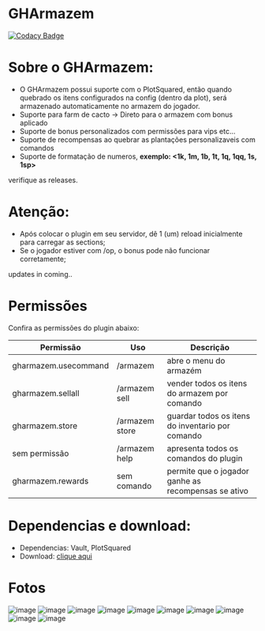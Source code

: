 # GHArmazem
[![Codacy Badge](https://app.codacy.com/project/badge/Grade/1e3f3bba341b495c9ce58eae7b0b6261)](https://app.codacy.com/gh/mutamex-gh/GHArmazem/dashboard?utm_source=gh&utm_medium=referral&utm_content=&utm_campaign=Badge_grade)
# Sobre o GHArmazem:
- O GHArmazem possui suporte com o PlotSquared, então quando quebrado os itens configurados na config (dentro da plot), será armazenado automaticamente no armazem do jogador.
- Suporte para farm de cacto -> Direto para o armazem com bonus aplicado
- Suporte de bonus personalizados com permissões para vips etc...
- Suporte de recompensas ao quebrar as plantações personalizaveis com comandos
- Suporte de formatação de numeros, **exemplo: <1k, 1m, 1b, 1t, 1q, 1qq, 1s, 1sp>**

verifique as releases.

# Atenção: 
- Após colocar o plugin em seu servidor, dê 1 (um) reload inicialmente para carregar as sections;
- Se o jogador estiver com /op, o bonus pode não funcionar corretamente;

updates in coming..

# Permissões
Confira as permissões do plugin abaixo:

| Permissão            | Uso            | Descrição                                           |
|----------------------|----------------|-----------------------------------------------------|
| gharmazem.usecommand | /armazem       | abre o menu do armazém                              |  
| gharmazem.sellall    | /armazem sell  | vender todos os itens do armazem por comando        |
| gharmazem.store      | /armazem store | guardar todos os itens do inventario por comando    |
| sem permissão        | /armazem help  | apresenta todos os comandos do plugin               |
| gharmazem.rewards    | sem comando    | permite que o jogador ganhe as recompensas se ativo |

# Dependencias e download:
- Dependencias: Vault, PlotSquared
- Download: [clique aqui](https://github.com/mutamex-gh/GHArmazem/releases/download/rewards/GHArmazem.jar)

# Fotos

![image](https://github.com/user-attachments/assets/3d588298-3091-4185-9510-fad2a8a9b85b)
![image](https://github.com/user-attachments/assets/a665d214-50d9-4561-a28b-6be9e1463e50)
![image](https://github.com/user-attachments/assets/32dcac5b-71dd-4cf5-aefe-4fa9b4cd8887)
![image](https://github.com/user-attachments/assets/29ad2992-e284-4361-85e6-54499b42d105)
![image](https://github.com/user-attachments/assets/ead62e6d-bbc3-4c56-b557-84d64b49454d)
![image](https://github.com/user-attachments/assets/b2276061-0510-4159-8c7b-4b15cd293463)
![image](https://github.com/user-attachments/assets/206a65d7-4984-4b8e-a520-d4ba42fafd37)
![image](https://github.com/user-attachments/assets/32226ab5-8dfb-4bf0-87c6-5575ae107b53)
![image](https://github.com/user-attachments/assets/3bb05982-8afa-4502-9253-58ef27b5c343)
![image](https://github.com/user-attachments/assets/46346122-412d-4c6d-90be-9939248b8d30)




